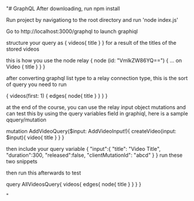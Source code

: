 "# GraphQL
After downloading, run npm install 

Run project by navigationg to the root directory and run 'node index.js'

Go to http://localhost:3000/graphql to launch graphiql

structure your query as 
{
videos{
	title
}
}
for a result of the titles of the stored videos 

this is how you use the node relay
{
  node (id: "VmlkZW86YQ==") {
    ... on Video {
      title
    }
  }
}

after converting graphql list type to a relay connection type, this is the sort of query you need to run 

{
	videos(first: 1) {
    edges{
      node{
        title
      }
    }
  }
}

at the end of the course, you can use the relay input object mutations and can test this by using the query variables field in graphiql, here is a sample qquery/mutation

mutation AddVideoQuery($input: AddVideoInput!){
  createVideo(input: $input){
    video{
      title
    }
  }
}

then include your query variable
{
  "input":{
    "title": "Video Title",
    "duration":300,
    "released":false,
    "clientMutationId": "abcd"
  }
}
run these two snippets

then run this afterwards to test

query AllVideosQuery{
  videos{
    edges{
      node{
        title
      }
    }
  }
}

" 
